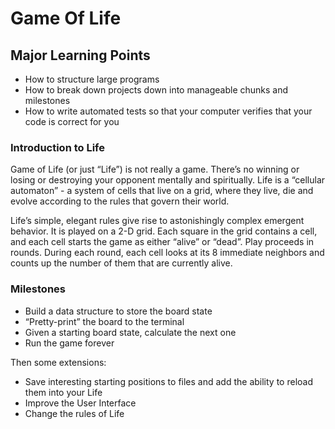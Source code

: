 # Game Of Life

## Major Learning Points

- How to structure large programs
- How to break down projects down into manageable chunks and milestones
- How to write automated tests so that your computer verifies that your code is correct for you

### Introduction to Life

Game of Life (or just “Life”) is not really a game. There’s no winning or losing or destroying your opponent mentally and spiritually. Life is a “cellular automaton” - a system of cells that live on a grid, where they live, die and evolve according to the rules that govern their world.

Life’s simple, elegant rules give rise to astonishingly complex emergent behavior. It is played on a 2-D grid. Each square in the grid contains a cell, and each cell starts the game as either “alive” or “dead”. Play proceeds in rounds. During each round, each cell looks at its 8 immediate neighbors and counts up the number of them that are currently alive.

### Milestones

- Build a data structure to store the board state
- “Pretty-print” the board to the terminal
- Given a starting board state, calculate the next one
- Run the game forever

Then some extensions:

- Save interesting starting positions to files and add the ability to reload them into your Life
- Improve the User Interface
- Change the rules of Life
